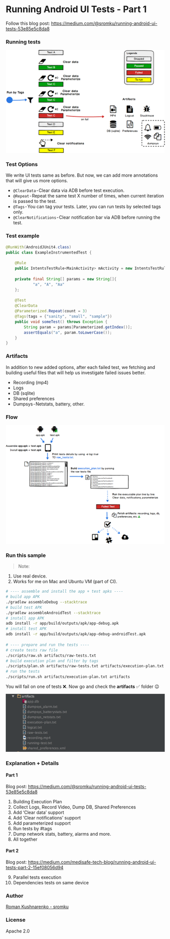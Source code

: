 # Running Android UI Tests - Part 1

Follow this blog post: https://medium.com/@sromku/running-android-ui-tests-53e85e5c8da8

### Running tests

<img src="assets/running_tests.png"/>

### Test Options
We write UI tests same as before. But now, we can add more annotations that will give us more options. 

- `@ClearData` - Clear data via ADB before test execution.
- `@Repeat` - Repeat the same test X number of times, when current iteration is passed to the test.
- `@Tags` - You can tag your tests. Later, you can run tests by selected tags only.
- `@ClearNotifications` - Clear notification bar via ADB before running the test.

### Test example

```java
@RunWith(AndroidJUnit4.class)
public class ExampleInstrumentedTest {

    @Rule
    public IntentsTestRule<MainActivity> mActivity = new IntentsTestRule<>(MainActivity.class);
        
    private final String[] params = new String[]{
            "a", "A", "Aa"
    };

    @Test
    @ClearData
    @Parameterized.Repeat(count = 3)
    @Tags(tags = {"sanity", "small", "sample"})
    public void someTest() throws Exception {
        String param = params[Parameterized.getIndex()];
        assertEquals("a", param.toLowerCase());
    }
}
```

### Artifacts

In addition to new added options, after each failed test, we fetching and building useful files that will help us investigate failed issues better.

- Recording (mp4)
- Logs
- DB (sqlite)
- Shared preferences
- Dumpsys - Netstats, battery, other.

### Flow

<img src="assets/flow.png"/>

### Run this sample

> Note: <br>
1. Use real device. <br>
2. Works for me on Mac and Ubuntu VM (part of CI). 

```bash
# ---- assemble and install the app + test apks ----
# build app APK
./gradlew assembleDebug --stacktrace
# build test APK
./gradlew assembleAndroidTest --stacktrace
# install app APK
adb install -r app/build/outputs/apk/app-debug.apk
# install test APK
adb install -r app/build/outputs/apk/app-debug-androidTest.apk

# ---- prepare and run the tests ----
# create tests raw file
./scripts/raw.sh artifacts/raw-tests.txt
# build execution plan and filter by tags
./scripts/plan.sh artifacts/raw-tests.txt artifacts/execution-plan.txt -t "sanity,small"
# run the tests
./scripts/run.sh artifacts/execution-plan.txt artifacts
```

You will fail on one of tests :x:. Now go and check the **artifacts** :white_check_mark: folder :wink:

<img src="assets/artifacts.png"/>

### Explanation + Details

#### Part 1

Blog post: https://medium.com/@sromku/running-android-ui-tests-53e85e5c8da8

1. Building Execution Plan
2. Collect Logs, Record Video, Dump DB, Shared Preferences
3. Add ‘Clear data’ support
4. Add ‘Clear notifications’ support
5. Add parameterized support
6. Run tests by #tags
7. Dump network stats, battery, alarms and more.
8. All together

#### Part 2

Blog post: https://medium.com/medisafe-tech-blog/running-android-ui-tests-part-2-15ef08056d94

9. Parallel tests execution
10. Dependencies tests on same device



### Author

[Roman Kushnarenko - sromku](https://github.com/sromku)

### License
Apache 2.0

